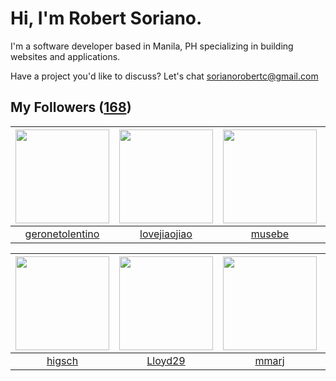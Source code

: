 # Hi, I'm Robert Soriano.
I'm a software developer based in Manila, PH specializing in building websites and applications.

Have a project you'd like to discuss?
Let's chat <a href="mailto:=sorianorobertc@gmail.com?Subject=Hello" target="_top">sorianorobertc@gmail.com</a>

## My Followers ([168](https://github.com/sorxrob?tab=followers))

| <img src="https://avatars1.githubusercontent.com/u/26177576?v=4" width="150" height="150" /> | <img src="https://avatars1.githubusercontent.com/u/10126756?v=4" width="150" height="150" /> | <img src="https://avatars3.githubusercontent.com/u/22816725?v=4" width="150" height="150" /> | <img src="https://avatars1.githubusercontent.com/u/946233?v=4" width="150" height="150" /> |
| :------------------------------------------------------------------------------------------: | :------------------------------------------------------------------------------------------: | :------------------------------------------------------------------------------------------: | :----------------------------------------------------------------------------------------: |
|                     [geronetolentino](https://github.com/geronetolentino)                    |                        [lovejiaojiao](https://github.com/lovejiaojiao)                       |                              [musebe](https://github.com/musebe)                             |                             [buonzz](https://github.com/buonzz)                            |

| <img src="https://avatars1.githubusercontent.com/u/22792286?v=4" width="150" height="150" /> | <img src="https://avatars3.githubusercontent.com/u/25354278?v=4" width="150" height="150" /> | <img src="https://avatars3.githubusercontent.com/u/5959265?v=4" width="150" height="150" /> | <img src="https://avatars0.githubusercontent.com/u/15161576?v=4" width="150" height="150" /> |
| :------------------------------------------------------------------------------------------: | :------------------------------------------------------------------------------------------: | :-----------------------------------------------------------------------------------------: | :------------------------------------------------------------------------------------------: |
|                              [higsch](https://github.com/higsch)                             |                             [Lloyd29](https://github.com/Lloyd29)                            |                              [mmarj](https://github.com/mmarj)                              |                             [pioardi](https://github.com/pioardi)                            |